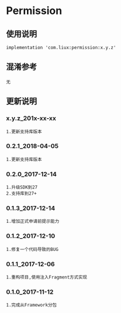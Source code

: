 Permission
===

使用说明
---
```
implementation 'com.liux:permission:x.y.z'
```

混淆参考
---
```
无
```

更新说明
---
### x.y.z_201x-xx-xx
    1.更新支持库版本

### 0.2.1_2018-04-05
    1.更新支持库版本

### 0.2.0_2017-12-14
    1.升级SDK到27
    2.支持库到27+

### 0.1.3_2017-12-14
    1.增加正式申请前提示能力

### 0.1.2_2017-12-10
    1.修复一个代码导致的BUG

### 0.1.1_2017-12-06
    1.重构项目,使用注入Fragment方式实现

### 0.1.0_2017-11-12
    1.完成从Framework分包